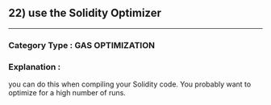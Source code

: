 ## 22) use the Solidity Optimizer


---

### **Category Type** : GAS OPTIMIZATION


### **Explanation** : 

 you can do this when compiling your Solidity code. You probably want to optimize for a high number of runs.






